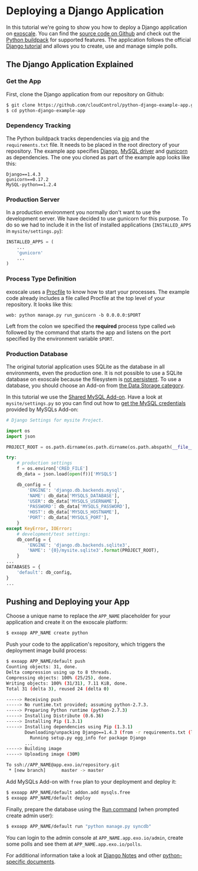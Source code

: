 # Deploying a Django Application

In this tutorial we're going to show you how to deploy a Django application on [exoscale]. You can find the [source code on Github][example-app] and check out the [Python buildpack][python buildpack] for supported features. The application follows the official [Django tutorial] and allows you to create, use and manage simple polls.

## The Django Application Explained

### Get the App

First, clone the Django application from our repository on Github:

~~~bash
$ git clone https://github.com/cloudControl/python-django-example-app.git
$ cd python-django-example-app
~~~

### Dependency Tracking

The Python buildpack tracks dependencies via [pip] and the `requirements.txt` file. It needs to be placed in the root directory of your repository. The example app specifies [Django][django], [MySQL driver][mysql-driver] and [gunicorn] as dependencies. The one you cloned as part of the example app looks like this:

~~~
Django==1.4.3
gunicorn==0.17.2
MySQL-python==1.2.4
~~~

### Production Server

In a production environment you normally don't want to use the development server. We have decided to use gunicorn for this purpose. To do so we had to include it in the list of installed applications (`INSTALLED_APPS` in `mysite/settings.py`):

~~~python
INSTALLED_APPS = (
    ...
    'gunicorn'
    ...
)
~~~

### Process Type Definition

exoscale uses a [Procfile] to know how to start your processes. The example code already includes a file called Procfile at the top level of your repository. It looks like this:

~~~
web: python manage.py run_gunicorn -b 0.0.0.0:$PORT
~~~

Left from the colon we specified the **required** process type called `web` followed by the command that starts the app and listens on the port specified by the environment variable `$PORT`.

### Production Database

The original tutorial application uses SQLite as the database in all environments, even the production one. It is not possible to use a SQLite database on exoscale because the filesystem is [not persistent][filesystem]. To use a database, you should choose an Add-on from [the Data Storage category][data-storage-addons].

In this tutorial we use the [Shared MySQL Add-on][mysqls]. Have a look at `mysite/settings.py` so you can find out how to [get the MySQL credentials][get-conf] provided by MySQLs Add-on:

~~~python
# Django Settings for mysite Project.

import os
import json

PROJECT_ROOT = os.path.dirname(os.path.dirname(os.path.abspath(__file__)))

try:
    # production settings
    f = os.environ['CRED_FILE']
    db_data = json.load(open(f))['MYSQLS']

    db_config = {
        'ENGINE': 'django.db.backends.mysql',
        'NAME': db_data['MYSQLS_DATABASE'],
        'USER': db_data['MYSQLS_USERNAME'],
        'PASSWORD': db_data['MYSQLS_PASSWORD'],
        'HOST': db_data['MYSQLS_HOSTNAME'],
        'PORT': db_data['MYSQLS_PORT'],
    }
except KeyError, IOError:
    # development/test settings:
    db_config = {
        'ENGINE': 'django.db.backends.sqlite3',
        'NAME': '{0}/mysite.sqlite3'.format(PROJECT_ROOT),
    }
...
DATABASES = {
    'default': db_config,
}
...
~~~

## Pushing and Deploying your App

Choose a unique name to replace the `APP_NAME` placeholder for your application and create it on the exoscale platform: 

~~~bash
$ exoapp APP_NAME create python
~~~

Push your code to the application's repository, which triggers the deployment image build process:

~~~bash
$ exoapp APP_NAME/default push
Counting objects: 31, done.
Delta compression using up to 8 threads.
Compressing objects: 100% (25/25), done.
Writing objects: 100% (31/31), 7.11 KiB, done.
Total 31 (delta 3), reused 24 (delta 0)

-----> Receiving push
-----> No runtime.txt provided; assuming python-2.7.3.
-----> Preparing Python runtime (python-2.7.3)
-----> Installing Distribute (0.6.36)
-----> Installing Pip (1.3.1)
-----> Installing dependencies using Pip (1.3.1)
       Downloading/unpacking Django==1.4.3 (from -r requirements.txt (line 1))
         Running setup.py egg_info for package Django
       ...
-----> Building image
-----> Uploading image (30M)

To ssh://APP_NAME@app.exo.io/repository.git
 * [new branch]      master -> master
~~~

Add MySQLs Add-on with `free` plan to your deployment and deploy it:
~~~bash
$ exoapp APP_NAME/default addon.add mysqls.free
$ exoapp APP_NAME/default deploy
~~~

Finally, prepare the database using the [Run command][ssh-session] (when prompted create admin user):

~~~bash
$ exoapp APP_NAME/default run "python manage.py syncdb"
~~~

You can login to the admin console at `APP_NAME.app.exo.io/admin`, create some polls and see them at `APP_NAME.app.exo.io/polls`.

For additional information take a look at [Django Notes][django-notes] and other [python-specific documents][python-guides].

[django]: https://www.djangoproject.com/
[exoscale]: http://www.exoscale.ch
[exoscale-doc-user]: https://www.exoscale.ch/dev-center/Platform%20Documentation#user-accounts
[exoscale-doc-cmdline]: https://www.exoscale.ch/dev-center/Platform%20Documentation#command-line-client-web-console-and-api
[Procfile]: https://www.exoscale.ch/dev-center/Platform%20Documentation#buildpacks-and-the-procfile
[git]: https://help.github.com/articles/set-up-git
[filesystem]: https://www.exoscale.ch/dev-center/Platform%20Documentation#non-persistent-filesystem
[data-storage-addons]: https://www.exoscale.ch/dev-center/Add-on%20Documentation/Data%20Storage/
[mysqls]: https://www.exoscale.ch/dev-center/Add-on%20Documentation/Data%20Storage/MySQLs
[example-app]: https://github.com/cloudControl/python-django-example-app
[django-notes]: https://www.exoscale.ch/dev-center/Guides/Python/Django%20notes
[get-conf]: https://www.exoscale.ch/dev-center/Guides/Python/Add-on%20credentials
[Django tutorial]: https://docs.djangoproject.com/en/1.4/intro/tutorial01/
[python-guides]: https://www.exoscale.ch/dev-center/Guides/Python
[python buildpack]: https://github.com/cloudControl/buildpack-python
[pip]: http://www.pip-installer.org/
[gunicorn]: http://gunicorn.org/
[worker]: https://www.exoscale.ch/dev-center/Platform%20Documentation#scheduled-jobs-and-background-workers
[db-commit]: https://github.com/cloudControl/python-django-example-app/commit/983f45e46ce0707476cec167ea062e19adcb53c9
[ssh-session]: https://www.exoscale.ch/dev-center/Platform%20Documentation#secure-shell-ssh
[mysql-driver]: https://pypi.python.org/pypi/MySQL-python/1.2.4

